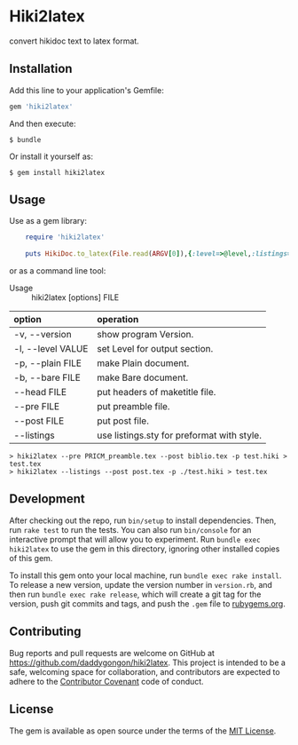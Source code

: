 # Hiki2latex
convert hikidoc text to latex format.

## Installation
Add this line to your application's Gemfile:
```ruby
gem 'hiki2latex'
```
And then execute:
```
$ bundle
```
Or install it yourself as:
```
$ gem install hiki2latex
```

## Usage
Use as a gem library:
```ruby
    require 'hiki2latex'
    
    puts HikiDoc.to_latex(File.read(ARGV[0]),{:level=>@level,:listings=>@listings})
```

or as a command line tool:

<dl>
<dt>Usage</dt><dd> hiki2latex [options] FILE</dd>
</dl>


| option | operation|
|:----|:----|
|    -v, --version     |           show program Version.|
|    -l, --level VALUE |               set Level for output section.|
|    -p, --plain FILE  |               make Plain document.|
|    -b, --bare FILE   |               make Bare document.|
|        --head FILE   |               put headers of maketitle file.|
|        --pre FILE    |               put preamble file.|
|        --post FILE   |               put post file.|
|        --listings    |               use listings.sty for preformat with style.|

```
> hiki2latex --pre PRICM_preamble.tex --post biblio.tex -p test.hiki > test.tex
> hiki2latex --listings --post post.tex -p ./test.hiki > test.tex
```

## Development
After checking out the repo, run `bin/setup` to install dependencies. Then, run `rake test` to run the tests. You can also run `bin/console` for an interactive prompt that will allow you to experiment. Run `bundle exec hiki2latex` to use the gem in this directory, ignoring other installed copies of this gem.

To install this gem onto your local machine, run `bundle exec rake install`. To release a new version, update the version number in `version.rb`, and then run `bundle exec rake release`, which will create a git tag for the version, push git commits and tags, and push the `.gem` file to [rubygems.org](https://rubygems.org).

## Contributing
Bug reports and pull requests are welcome on GitHub at https://github.com/daddygongon/hiki2latex. This project is intended to be a safe, welcoming space for collaboration, and contributors are expected to adhere to the [Contributor Covenant](contributor-covenant.org) code of conduct.

## License
The gem is available as open source under the terms of the [MIT License](http://opensource.org/licenses/MIT).
